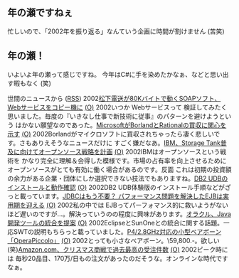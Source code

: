 ## 年の瀬ですねぇ

忙しいので、「2002年を振り返る」なんていう企画に時間が割けません (苦笑)






## 年の瀬！


いよいよ年の瀬って感じですね。
今年はC#に手を染めたかなぁ、などと思い出す暇もなく (笑)



世間のニュースから ([RSS](ig021228-news.xml)) 2002[松下電送が80Kバイトで動くSOAPソフト、Webサービスをコピー機に](http://biztech.nikkeibp.co.jp/wcs/leaf/CID/onair/biztech/elec/222607) [(O)](http://biztech.nikkeibp.co.jp/wcs/leaf/CID/onair/biztech/elec/222607) 2002いつか Webサービスって 検証してみたく思いました。毎度の『いきなし仕事で新技術に従事』のパターンを避けようという はかない願望なのであった。[MicrosoftがBorlandとRationalの買収に関心を示す](http://itpro.nikkeibp.co.jp/free/NT/NEWS/20021216/4/) [(O)](http://itpro.nikkeibp.co.jp/free/NT/NEWS/20021216/4/) 2002Borlandがマイクロソフトに買収されちゃったら凄く悲しいです。さもありえそうなニュースだけに すごく嫌だなあ。[IBM、Storage Tank普及に向けてオープンソース戦略を計画](http://www.zdnet.co.jp/enterprise/0212/25/epn10.html) [(O)](http://www.zdnet.co.jp/enterprise/0212/25/epn10.html) 2002IBMはオープンソースという戦術を かなり完全に理解＆会得した模様です。市場の占有率を向上させるために オープンソースがとても有効に働く場合があるのです。反面 これは初期の投資額の余力がある企業・団体にしか選択できない技法でもありますね。[DB2 UDBのインストールと動作確認](http://www.atmarkit.co.jp/fxml/rensai2/db202/db202.html) [(O)](http://www.atmarkit.co.jp/fxml/rensai2/db202/db202.html) 2002DB2 UDB体験版のインストール手順などがざっと載っています。[JDBCはもう不要？ パフォーマンス問題を解決したEJBは実用期を迎える](http://www.atmarkit.co.jp/fjava/special/ejb20/ejb20.html) [(O)](http://www.atmarkit.co.jp/fjava/special/ejb20/ejb20.html) 2002私の中では EJBってパーフォマンス的に救いようがないほど遅いのですが…。解決っていうのの程度に興味があります。[オラクル、Java開発ツールの統合を提案](http://cnet.sphere.ne.jp/Enterprise/News/2002/Item/021220-4.html) [(O)](http://cnet.sphere.ne.jp/Enterprise/News/2002/Item/021220-4.html) 2002EclipseとSunOneとの統合に関する話題。一応SWTの説明もちらっと載っていました。[P4/2.8GHz対応の小型ベアボーン「OperaPiccolo」](http://www.zdnet.co.jp/news/0212/25/njbt_06.html) [(O)](http://www.zdnet.co.jp/news/0212/25/njbt_06.html) 2002とっても小さなベアボーン。\59,800.-。欲しい (笑)[Amazon.com、クリスマス商戦で過去最高の受注件数](http://www.zdnet.co.jp/news/0212/27/nebt_01.html) [(O)](http://www.zdnet.co.jp/news/0212/27/nebt_01.html) 2002ピーク時には 毎秒20品目、170万/日もの注文があったのだそうな。オンラインな時代ですなぁ。